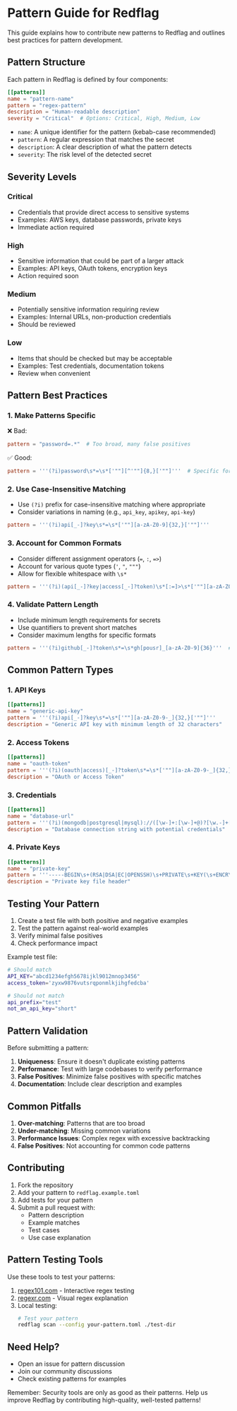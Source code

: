 # Pattern Guide for Redflag

This guide explains how to contribute new patterns to Redflag and outlines best practices for pattern development.

## Pattern Structure

Each pattern in Redflag is defined by four components:

```toml
[[patterns]]
name = "pattern-name"
pattern = "regex-pattern"
description = "Human-readable description"
severity = "Critical"  # Options: Critical, High, Medium, Low
```

- `name`: A unique identifier for the pattern (kebab-case recommended)
- `pattern`: A regular expression that matches the secret
- `description`: A clear description of what the pattern detects
- `severity`: The risk level of the detected secret

## Severity Levels

### Critical
- Credentials that provide direct access to sensitive systems
- Examples: AWS keys, database passwords, private keys
- Immediate action required

### High
- Sensitive information that could be part of a larger attack
- Examples: API keys, OAuth tokens, encryption keys
- Action required soon

### Medium
- Potentially sensitive information requiring review
- Examples: Internal URLs, non-production credentials
- Should be reviewed

### Low
- Items that should be checked but may be acceptable
- Examples: Test credentials, documentation tokens
- Review when convenient

## Pattern Best Practices

### 1. Make Patterns Specific

❌ Bad:
```toml
pattern = "password=.*"  # Too broad, many false positives
```

✅ Good:
```toml
pattern = '''(?i)password\s*=\s*['""][^'""]{8,}['""]'''  # Specific format
```

### 2. Use Case-Insensitive Matching

- Use `(?i)` prefix for case-insensitive matching where appropriate
- Consider variations in naming (e.g., `api_key`, `apikey`, `api-key`)

```toml
pattern = '''(?i)api[_-]?key\s*=\s*['""][a-zA-Z0-9]{32,}['""]'''
```

### 3. Account for Common Formats

- Consider different assignment operators (`=`, `:`, `=>`)
- Account for various quote types (`'`, `"`, `"""`)
- Allow for flexible whitespace with `\s*`

```toml
pattern = '''(?i)(api[_-]?key|access[_-]?token)\s*[:=]>\s*['""][a-zA-Z0-9-_]{32,}['""]'''
```

### 4. Validate Pattern Length

- Include minimum length requirements for secrets
- Use quantifiers to prevent short matches
- Consider maximum lengths for specific formats

```toml
pattern = '''(?i)github[_-]?token\s*=\s*gh[pousr]_[a-zA-Z0-9]{36}'''  # Exact GitHub token length
```

## Common Pattern Types

### 1. API Keys

```toml
[[patterns]]
name = "generic-api-key"
pattern = '''(?i)api[_-]?key\s*=\s*['""][a-zA-Z0-9-_]{32,}['""]'''
description = "Generic API key with minimum length of 32 characters"
```

### 2. Access Tokens

```toml
[[patterns]]
name = "oauth-token"
pattern = '''(?i)(oauth|access)[_-]?token\s*=\s*['""][a-zA-Z0-9-_]{32,}['""]'''
description = "OAuth or Access Token"
```

### 3. Credentials

```toml
[[patterns]]
name = "database-url"
pattern = '''(?i)(mongodb|postgresql|mysql)://([\w-]+:[\w-]+@)?[\w.-]+[:]\d+/[\w-]+'''
description = "Database connection string with potential credentials"
```

### 4. Private Keys

```toml
[[patterns]]
name = "private-key"
pattern = '''-----BEGIN\s+(RSA|DSA|EC|OPENSSH)\s+PRIVATE\s+KEY(\s+ENCRYPTED)?-----'''
description = "Private key file header"
```

## Testing Your Pattern

1. Create a test file with both positive and negative examples
2. Test the pattern against real-world examples
3. Verify minimal false positives
4. Check performance impact

Example test file:
```bash
# Should match
API_KEY="abcd1234efgh5678ijkl9012mnop3456"
access_token='zyxw9876vutsrqponmlkjihgfedcba'

# Should not match
api_prefix="test"
not_an_api_key="short"
```

## Pattern Validation

Before submitting a pattern:

1. **Uniqueness**: Ensure it doesn't duplicate existing patterns
2. **Performance**: Test with large codebases to verify performance
3. **False Positives**: Minimize false positives with specific matches
4. **Documentation**: Include clear description and examples

## Common Pitfalls

1. **Over-matching**: Patterns that are too broad
2. **Under-matching**: Missing common variations
3. **Performance Issues**: Complex regex with excessive backtracking
4. **False Positives**: Not accounting for common code patterns

## Contributing

1. Fork the repository
2. Add your pattern to `redflag.example.toml`
3. Add tests for your pattern
4. Submit a pull request with:
   - Pattern description
   - Example matches
   - Test cases
   - Use case explanation

## Pattern Testing Tools

Use these tools to test your patterns:

1. [regex101.com](https://regex101.com) - Interactive regex testing
2. [regexr.com](https://regexr.com) - Visual regex explanation
3. Local testing:
   ```bash
   # Test your pattern
   redflag scan --config your-pattern.toml ./test-dir
   ```

## Need Help?

- Open an issue for pattern discussion
- Join our community discussions
- Check existing patterns for examples

Remember: Security tools are only as good as their patterns. Help us improve Redflag by contributing high-quality, well-tested patterns!